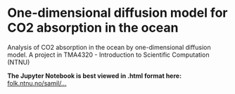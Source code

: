# One-dimensional diffusion model for CO2 absorption in the ocean
 Analysis of CO2 absorption in the ocean by one-dimensional diffusion model. A project in TMA4320 - Introduction to Scientific Computation (NTNU)

**The Jupyter Notebook is best viewed in .html format here:** [folk.ntnu.no/samil/...](https://folk.ntnu.no/samil/Application/Projects/One-dimensional%20diffusion%20model%20for%20%20CO2%20%20absorption%20in%20the%20ocean.html)
